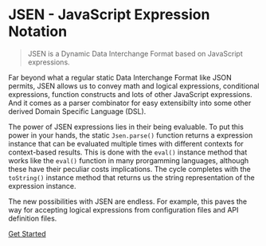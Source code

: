 # JSEN - JavaScript Expression Notation

> JSEN is a Dynamic Data Interchange Format based on JavaScript expressions.

Far beyond what a regular static Data Interchange Format like JSON permits, 
JSEN allows us to convey math and logical expressions, conditional expressions, function constructs and lots of other JavaScript expressions.
And it comes as a parser combinator for easy extensibilty into some other derived Domain Specific Language (DSL).

The power of JSEN expressions lies in their being evaluable. To put this power in your hands, the static `Jsen.parse()` function 
returns a expression instance that can be evaluated multiple times with different contexts for context-based results.
This is done with the `eval()` instance method that works like the `eval()` function in many prorgamming languages, although these have their peculiar costs implications.
The cycle completes with the `toString()` instance method that returns us the string representation of the expression instance.

The new possibilities with JSEN are endless. For example, this paves the way for accepting logical expressions from configuration files and API definition files.

[Get Started](/jsen/guide/getting-started/)
